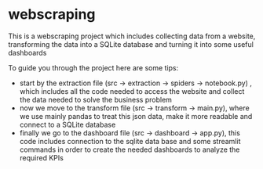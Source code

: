# webscraping
This is a webscraping project which includes collecting data from a website, transforming the data into a SQLite database and turning it into some useful dashboards

To guide you through the project here are some tips:

- start by the extraction file (src -> extraction -> spiders -> notebook.py) , which includes all the code needed to access the website and collect the data needed to solve the business problem
- now we move to the transform file (src -> transform -> main.py), where we use mainly pandas to treat this json data, make it more readable and connect to a SQLite database
- finally we go to the dashboard file (src -> dashboard -> app.py), this code includes connection to the sqlite data base and some streamlit commands in order to create the needed dashboards to analyze the required KPIs
